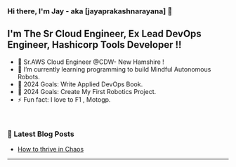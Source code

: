 ### Hi there, I'm Jay - aka [jayaprakashnarayana] 👋

## I'm The Sr Cloud Engineer, Ex Lead DevOps Engineer, Hashicorp Tools Developer !!

- 🔭 Sr.AWS Cloud Engineer @CDW- New Hamshire ! 
- 🌱 I’m currently learning programming to build Mindful Autonomous Robots. 
- 🥅 2024 Goals: Write Applied DevOps Book.
- 🥅 2024 Goals: Create My First Robotics Project.
- ⚡ Fun fact: I love to F1 , Motogp.

<br />

### 📕 Latest Blog Posts
<!-- BLOG-POST-LIST:START -->
- [How to thrive in Chaos ](https://jayaprakashnarayana.com/thrive_in_chaos.html)
<!-- BLOG-POST-LIST:END -->
---
<br /> 




